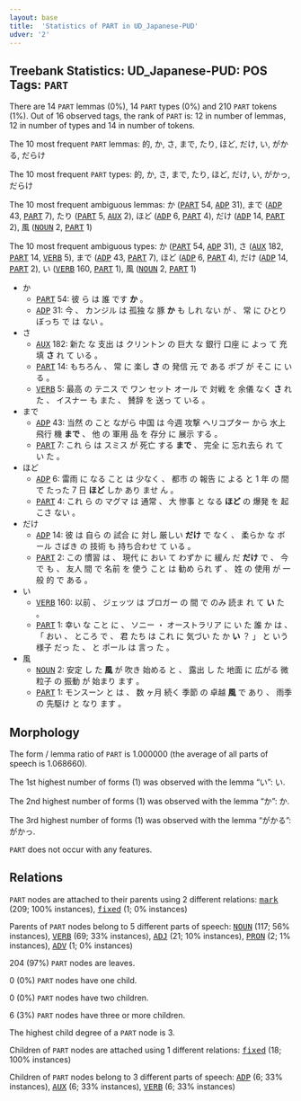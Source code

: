 ```yaml
---
layout: base
title:  'Statistics of PART in UD_Japanese-PUD'
udver: '2'
---
```


## Treebank Statistics: UD_Japanese-PUD: POS Tags: `PART`

There are 14 `PART` lemmas (0%), 14 `PART` types (0%) and 210 `PART` tokens (1%).
Out of 16 observed tags, the rank of `PART` is: 12 in number of lemmas, 12 in number of types and 14 in number of tokens.

The 10 most frequent `PART` lemmas: 的, か, さ, まで, たり, ほど, だけ, い, がかる, だらけ

The 10 most frequent `PART` types:  的, か, さ, まで, たり, ほど, だけ, い, がかっ, だらけ

The 10 most frequent ambiguous lemmas: か (<tt><a href="ja_pud-pos-PART.html">PART</a></tt> 54, <tt><a href="ja_pud-pos-ADP.html">ADP</a></tt> 31), まで (<tt><a href="ja_pud-pos-ADP.html">ADP</a></tt> 43, <tt><a href="ja_pud-pos-PART.html">PART</a></tt> 7), たり (<tt><a href="ja_pud-pos-PART.html">PART</a></tt> 5, <tt><a href="ja_pud-pos-AUX.html">AUX</a></tt> 2), ほど (<tt><a href="ja_pud-pos-ADP.html">ADP</a></tt> 6, <tt><a href="ja_pud-pos-PART.html">PART</a></tt> 4), だけ (<tt><a href="ja_pud-pos-ADP.html">ADP</a></tt> 14, <tt><a href="ja_pud-pos-PART.html">PART</a></tt> 2), 風 (<tt><a href="ja_pud-pos-NOUN.html">NOUN</a></tt> 2, <tt><a href="ja_pud-pos-PART.html">PART</a></tt> 1)

The 10 most frequent ambiguous types:  か (<tt><a href="ja_pud-pos-PART.html">PART</a></tt> 54, <tt><a href="ja_pud-pos-ADP.html">ADP</a></tt> 31), さ (<tt><a href="ja_pud-pos-AUX.html">AUX</a></tt> 182, <tt><a href="ja_pud-pos-PART.html">PART</a></tt> 14, <tt><a href="ja_pud-pos-VERB.html">VERB</a></tt> 5), まで (<tt><a href="ja_pud-pos-ADP.html">ADP</a></tt> 43, <tt><a href="ja_pud-pos-PART.html">PART</a></tt> 7), ほど (<tt><a href="ja_pud-pos-ADP.html">ADP</a></tt> 6, <tt><a href="ja_pud-pos-PART.html">PART</a></tt> 4), だけ (<tt><a href="ja_pud-pos-ADP.html">ADP</a></tt> 14, <tt><a href="ja_pud-pos-PART.html">PART</a></tt> 2), い (<tt><a href="ja_pud-pos-VERB.html">VERB</a></tt> 160, <tt><a href="ja_pud-pos-PART.html">PART</a></tt> 1), 風 (<tt><a href="ja_pud-pos-NOUN.html">NOUN</a></tt> 2, <tt><a href="ja_pud-pos-PART.html">PART</a></tt> 1)


* か
  * <tt><a href="ja_pud-pos-PART.html">PART</a></tt> 54: 彼 ら は 誰 です <b>か</b> 。
  * <tt><a href="ja_pud-pos-ADP.html">ADP</a></tt> 31: 今 、 カンジル は 孤独 な 豚 <b>か</b> も しれ ない が 、 常 に ひとりぼっち で は ない 。
* さ
  * <tt><a href="ja_pud-pos-AUX.html">AUX</a></tt> 182: 新た な 支出 は クリントン の 巨大 な 銀行 口座 に よっ て 充填 <b>さ</b> れ て いる 。
  * <tt><a href="ja_pud-pos-PART.html">PART</a></tt> 14: もちろん 、 常 に 楽し <b>さ</b> の 発信 元 で ある ボブ が そこ に いる 。
  * <tt><a href="ja_pud-pos-VERB.html">VERB</a></tt> 5: 最高 の テニス で ワン セット オール で 対戦 を 余儀 なく <b>さ</b> れ た 、 イスナー も また 、 賛辞 を 送っ て いる 。
* まで
  * <tt><a href="ja_pud-pos-ADP.html">ADP</a></tt> 43: 当然 の こと ながら 中国 は 今週 攻撃 ヘリコプター から 水上 飛行 機 <b>まで</b> 、 他 の 軍用 品 を 存分 に 展示 する 。
  * <tt><a href="ja_pud-pos-PART.html">PART</a></tt> 7: これ ら は スミス が 死亡 する <b>まで</b> 、 完全 に 忘れ去ら れ て い た 。
* ほど
  * <tt><a href="ja_pud-pos-ADP.html">ADP</a></tt> 6: 雷雨 に なる こと は 少なく 、 都市 の 報告 に よる と 1 年 の 間 で たった 7 日 <b>ほど</b> しか あり ませ ん 。
  * <tt><a href="ja_pud-pos-PART.html">PART</a></tt> 4: これ ら の マグマ は 通常 、 大 惨事 と なる <b>ほど</b> の 爆発 を 起こさ ない 。
* だけ
  * <tt><a href="ja_pud-pos-ADP.html">ADP</a></tt> 14: 彼 は 自ら の 試合 に 対し 厳しい <b>だけ</b> で なく 、 柔らか な ボール さばき の 技術 も 持ち合わせ て いる 。
  * <tt><a href="ja_pud-pos-PART.html">PART</a></tt> 2: この 慣習 は 、 現代 に おい て わずか に 緩ん だ <b>だけ</b> で 、 今 で も 、 友人 間 で 名前 を 使う こと は 勧め られ ず 、 姓 の 使用 が 一般 的 で ある 。
* い
  * <tt><a href="ja_pud-pos-VERB.html">VERB</a></tt> 160: 以前 、 ジェッツ は ブロガー の 間 で のみ 読ま れ て <b>い</b> た 。
  * <tt><a href="ja_pud-pos-PART.html">PART</a></tt> 1: 幸い な こと に 、 ソニー ・ オーストラリア に い た 誰 か は 、 「 おい 、 ところ で 、 君 たち は これ に 気づい た か <b>い</b> ？ 」 と いう 様子 だっ た 、 と ポール は 言っ た 。
* 風
  * <tt><a href="ja_pud-pos-NOUN.html">NOUN</a></tt> 2: 安定 し た <b>風</b> が 吹き 始める と 、 露出 し た 地面 に 広がる 微 粒子 の 振動 が 始まり ます 。
  * <tt><a href="ja_pud-pos-PART.html">PART</a></tt> 1: モンスーン と は 、 数 ヶ月 続く 季節 の 卓越 <b>風</b> で あり 、 雨季 の 先駆け と なり ます 。

## Morphology

The form / lemma ratio of `PART` is 1.000000 (the average of all parts of speech is 1.068660).

The 1st highest number of forms (1) was observed with the lemma “い”: い.

The 2nd highest number of forms (1) was observed with the lemma “か”: か.

The 3rd highest number of forms (1) was observed with the lemma “がかる”: がかっ.

`PART` does not occur with any features.


## Relations

`PART` nodes are attached to their parents using 2 different relations: <tt><a href="ja_pud-dep-mark.html">mark</a></tt> (209; 100% instances), <tt><a href="ja_pud-dep-fixed.html">fixed</a></tt> (1; 0% instances)

Parents of `PART` nodes belong to 5 different parts of speech: <tt><a href="ja_pud-pos-NOUN.html">NOUN</a></tt> (117; 56% instances), <tt><a href="ja_pud-pos-VERB.html">VERB</a></tt> (69; 33% instances), <tt><a href="ja_pud-pos-ADJ.html">ADJ</a></tt> (21; 10% instances), <tt><a href="ja_pud-pos-PRON.html">PRON</a></tt> (2; 1% instances), <tt><a href="ja_pud-pos-ADV.html">ADV</a></tt> (1; 0% instances)

204 (97%) `PART` nodes are leaves.

0 (0%) `PART` nodes have one child.

0 (0%) `PART` nodes have two children.

6 (3%) `PART` nodes have three or more children.

The highest child degree of a `PART` node is 3.

Children of `PART` nodes are attached using 1 different relations: <tt><a href="ja_pud-dep-fixed.html">fixed</a></tt> (18; 100% instances)

Children of `PART` nodes belong to 3 different parts of speech: <tt><a href="ja_pud-pos-ADP.html">ADP</a></tt> (6; 33% instances), <tt><a href="ja_pud-pos-AUX.html">AUX</a></tt> (6; 33% instances), <tt><a href="ja_pud-pos-VERB.html">VERB</a></tt> (6; 33% instances)

